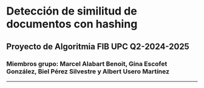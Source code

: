 # Detección de similitud de documentos con hashing
## Proyecto de Algoritmia FIB UPC Q2-2024-2025
### Miembros grupo: Marcel Alabart Benoit, Gina Escofet González, Biel Pérez Silvestre y Albert Usero Martínez
---
